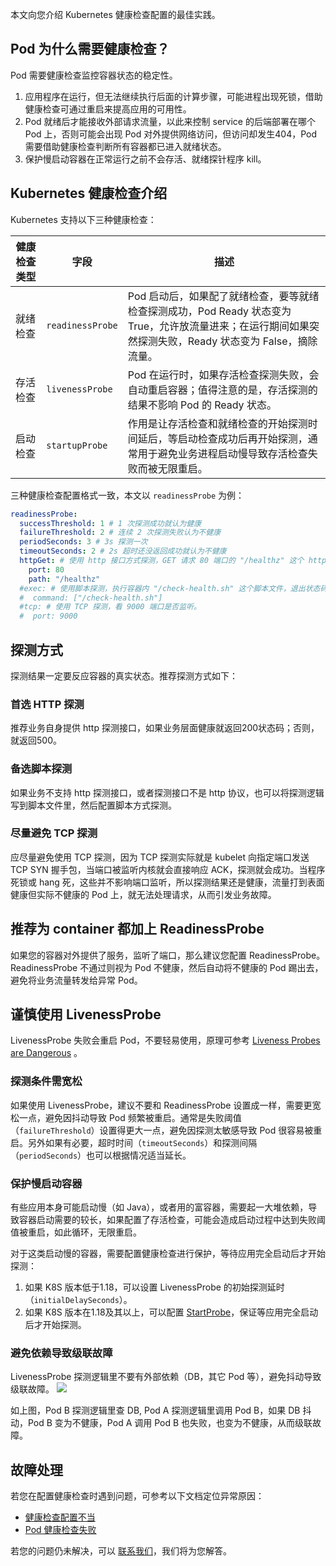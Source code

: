 

本文向您介绍 Kubernetes 健康检查配置的最佳实践。

## Pod 为什么需要健康检查？
 Pod 需要健康检查监控容器状态的稳定性。
1. 应用程序在运行，但无法继续执行后面的计算步骤，可能进程出现死锁，借助健康检查可通过重启来提高应用的可用性。
2. Pod 就绪后才能接收外部请求流量，以此来控制 service 的后端部署在哪个 Pod 上，否则可能会出现 Pod 对外提供网络访问，但访问却发生404，Pod 需要借助健康检查判断所有容器都已进入就绪状态。
3. 保护慢启动容器在正常运行之前不会存活、就绪探针程序 kill。

## Kubernetes 健康检查介绍

Kubernetes 支持以下三种健康检查：

| 健康检查类型| 字段 |  描述|
|---------|---------|---------|
| 就绪检查|`readinessProbe`|Pod 启动后，如果配了就绪检查，要等就绪检查探测成功，Pod Ready 状态变为 True，允许放流量进来；在运行期间如果突然探测失败，Ready 状态变为 False，摘除流量。|
|存活检查|`livenessProbe`| Pod 在运行时，如果存活检查探测失败，会自动重启容器；值得注意的是，存活探测的结果不影响 Pod 的 Ready 状态。|
|启动检查|`startupProbe`|作用是让存活检查和就绪检查的开始探测时间延后，等启动检查成功后再开始探测，通常用于避免业务进程启动慢导致存活检查失败而被无限重启。|

三种健康检查配置格式一致，本文以 `readinessProbe` 为例：

```yaml
readinessProbe:
  successThreshold: 1 # 1 次探测成功就认为健康
  failureThreshold: 2 # 连续 2 次探测失败认为不健康
  periodSeconds: 3 # 3s 探测一次
  timeoutSeconds: 2 # 2s 超时还没返回成功就认为不健康
  httpGet: # 使用 http 接口方式探测，GET 请求 80 端口的 "/healthz" 这个 http 接口，响应状态码在 200~399 之间视为健康，否则不健康。
    port: 80
    path: "/healthz"
  #exec: # 使用脚本探测，执行容器内 "/check-health.sh" 这个脚本文件，退出状态码等于 0 视为健康，否则不健康。
  #  command: ["/check-health.sh"]
  #tcp: # 使用 TCP 探测，看 9000 端口是否监听。
  #  port: 9000
```

## 探测方式  
探测结果一定要反应容器的真实状态。推荐探测方式如下：

### 首选 HTTP 探测

推荐业务自身提供 http 探测接口，如果业务层面健康就返回200状态码；否则，就返回500。

### 备选脚本探测

如果业务不支持 http 探测接口，或者探测接口不是 http 协议，也可以将探测逻辑写到脚本文件里，然后配置脚本方式探测。

### 尽量避免 TCP 探测

应尽量避免使用 TCP 探测，因为 TCP 探测实际就是 kubelet 向指定端口发送 TCP SYN 握手包，当端口被监听内核就会直接响应 ACK，探测就会成功。当程序死锁或 hang 死，这些并不影响端口监听，所以探测结果还是健康，流量打到表面健康但实际不健康的 Pod 上，就无法处理请求，从而引发业务故障。

## 推荐为 container 都加上 ReadinessProbe

如果您的容器对外提供了服务，监听了端口，那么建议您配置 ReadinessProbe。ReadinessProbe 不通过则视为 Pod 不健康，然后自动将不健康的 Pod 踢出去，避免将业务流量转发给异常 Pod。

## 谨慎使用 LivenessProbe

LivenessProbe 失败会重启 Pod，不要轻易使用，原理可参考 [Liveness Probes are Dangerous](https://srcco.de/posts/kubernetes-liveness-probes-are-dangerous.html) 。

### 探测条件需宽松

如果使用 LivenessProbe，建议不要和 ReadinessProbe 设置成一样，需要更宽松一点，避免因抖动导致 Pod 频繁被重启。通常是失败阈值（`failureThreshold`）设置得更大一点，避免因探测太敏感导致 Pod 很容易被重启。另外如果有必要，超时时间（`timeoutSeconds`）和探测间隔（`periodSeconds`）也可以根据情况适当延长。

### 保护慢启动容器

有些应用本身可能启动慢（如 Java），或者用的富容器，需要起一大堆依赖，导致容器启动需要的较长，如果配置了存活检查，可能会造成启动过程中达到失败阈值被重启，如此循环，无限重启。

对于这类启动慢的容器，需要配置健康检查进行保护，等待应用完全启动后才开始探测：
1.  如果 K8S 版本低于1.18，可以设置 LivenessProbe 的初始探测延时（`initialDelaySeconds`）。
2.  如果 K8S 版本在1.18及其以上，可以配置 [StartProbe](https://kubernetes.io/docs/tasks/configure-pod-container/configure-liveness-readiness-startup-probes/#define-startup-probes)，保证等应用完全启动后才开始探测。

### 避免依赖导致级联故障

LivenessProbe 探测逻辑里不要有外部依赖（DB，其它 Pod 等），避免抖动导致级联故障。
![](https://qcloudimg.tencent-cloud.cn/raw/cc4e0eec6cbcee9c7c9e6e9e33b80a30.png)

如上图，Pod B 探测逻辑里查 DB, Pod A 探测逻辑里调用 Pod B，如果 DB 抖动，Pod B 变为不健康，Pod A 调用 Pod B 也失败，也变为不健康，从而级联故障。


## 故障处理
若您在配置健康检查时遇到问题，可参考以下文档定位异常原因：
- [健康检查配置不当](https://cloud.tencent.com/document/product/457/78805)
- [Pod 健康检查失败](https://cloud.tencent.com/document/product/457/43129)

若您的问题仍未解决，可以 [联系我们](https://cloud.tencent.com/document/product/457/59560)，我们将为您解答。
